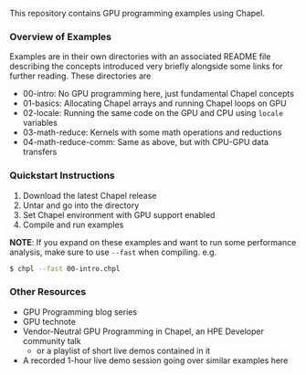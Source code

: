 This repository contains GPU programming examples using Chapel.

### Overview of Examples

Examples are in their own directories with an associated README file describing
the concepts introduced very briefly alongside some links for further reading.
These directories are

- 00-intro: No GPU programming here, just fundamental Chapel concepts
- 01-basics: Allocating Chapel arrays and running Chapel loops on GPU
- 02-locale: Running the same code on the GPU and CPU using `locale` variables
- 03-math-reduce: Kernels with some math operations and reductions
- 04-math-reduce-comm: Same as above, but with CPU-GPU data transfers

### Quickstart Instructions

1. Download the latest Chapel release
2. Untar and go into the directory
3. Set Chapel environment with GPU support enabled
4. Compile and run examples


**NOTE**: If you expand on these examples and want to run some performance
analysis, make sure to use `--fast` when compiling. e.g.

```bash
$ chpl --fast 00-intro.chpl
```

### Other Resources

- GPU Programming blog series
- GPU technote
- Vendor-Neutral GPU Programming in Chapel, an HPE Developer community talk
  - or a playlist of short live demos contained in it
- A recorded 1-hour live demo session going over similar examples here
